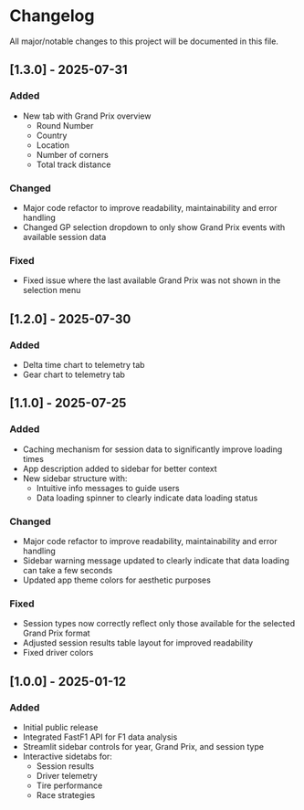 # Changelog

All major/notable changes to this project will be documented in this file.

## [1.3.0] - 2025-07-31
### Added
- New tab with Grand Prix overview
  - Round Number
  - Country
  - Location
  - Number of corners
  - Total track distance

### Changed
- Major code refactor to improve readability, maintainability and error handling
- Changed GP selection dropdown to only show Grand Prix events with available session data

### Fixed
- Fixed issue where the last available Grand Prix was not shown in the selection menu

## [1.2.0] - 2025-07-30
### Added
- Delta time chart to telemetry tab
- Gear chart to telemetry tab

## [1.1.0] - 2025-07-25
### Added
- Caching mechanism for session data to significantly improve loading times
- App description added to sidebar for better context
- New sidebar structure with:
  - Intuitive info messages to guide users
  - Data loading spinner to clearly indicate data loading status

### Changed
- Major code refactor to improve readability, maintainability and error handling
- Sidebar warning message updated to clearly indicate that data loading can take a few seconds
- Updated app theme colors for aesthetic purposes

### Fixed
- Session types now correctly reflect only those available for the selected Grand Prix format
- Adjusted session results table layout for improved readability
- Fixed driver colors

## [1.0.0] - 2025-01-12
### Added
- Initial public release
- Integrated FastF1 API for F1 data analysis
- Streamlit sidebar controls for year, Grand Prix, and session type
- Interactive sidetabs for:
  - Session results
  - Driver telemetry
  - Tire performance
  - Race strategies